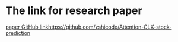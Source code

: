 # The link for research paper

[paper GitHub link](https://github.com/zshicode/Attention-CLX-stock-prediction)https://github.com/zshicode/Attention-CLX-stock-prediction
